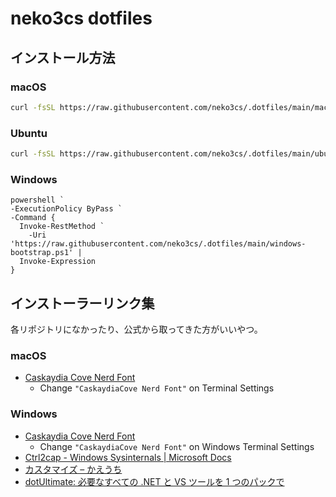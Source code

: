 # neko3cs dotfiles

## インストール方法

### macOS

```sh
curl -fsSL https://raw.githubusercontent.com/neko3cs/.dotfiles/main/macOS-bootstrap.sh | zsh
```

### Ubuntu

```sh
curl -fsSL https://raw.githubusercontent.com/neko3cs/.dotfiles/main/ubuntu-bootstrap.sh | bash
```

### Windows

```pwsh
powershell `
-ExecutionPolicy ByPass `
-Command {
  Invoke-RestMethod `
    -Uri 'https://raw.githubusercontent.com/neko3cs/.dotfiles/main/windows-bootstrap.ps1' |
  Invoke-Expression
}
```

## インストーラーリンク集

各リポジトリになかったり、公式から取ってきた方がいいやつ。

### macOS

- [Caskaydia Cove Nerd Font](https://www.nerdfonts.com/font-downloads)
  - Change `"CaskaydiaCove Nerd Font"` on Terminal Settings

### Windows

- [Caskaydia Cove Nerd Font](https://www.nerdfonts.com/font-downloads)
  - Change `"CaskaydiaCove Nerd Font"` on Windows Terminal Settings
- [Ctrl2cap - Windows Sysinternals | Microsoft Docs](https://docs.microsoft.com/en-us/sysinternals/downloads/ctrl2cap)
- [カスタマイズ – かえうち](https://kaeuchi.jp/customize/)
- [dotUltimate: 必要なすべての .NET と VS ツールを 1 つのパックで](https://www.jetbrains.com/ja-jp/dotnet/)
